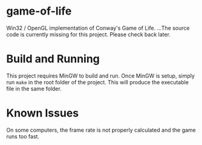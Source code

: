 game-of-life
============

Win32 / OpenGL implementation of Conway's Game of Life.
...The source code is currently missing for this project. Please check back later.

Build and Running
====

This project requires MinGW to build and run. Once MinGW is setup, simply run `make` in the root folder of the project. This will produce the executable file in the same folder.

Known Issues
====

On some computers, the frame rate is not properly calculated and the game runs too fast.

